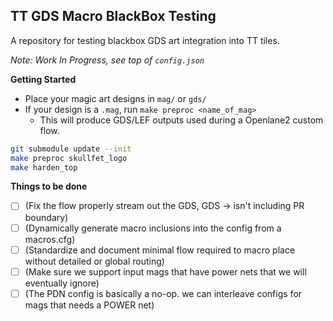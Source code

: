 ## TT GDS Macro BlackBox Testing

A repository for testing blackbox GDS art integration into TT tiles.

_Note: Work In Progress, see top of `config.json`_

**Getting Started**

- Place your magic art designs in `mag/` or `gds/`
- If your design is a `.mag`, run `make preproc <name_of_mag>`
  - This will produce GDS/LEF outputs used during a Openlane2 custom flow.

```bash
git submodule update --init
make preproc skullfet_logo
make harden_top
```

**Things to be done**

- [ ] (Fix the flow properly stream out the GDS, GDS -> isn't including PR boundary)
- [ ] (Dynamically generate macro inclusions into the config from a macros.cfg)
- [ ] (Standardize and document minimal flow required to macro place without detailed or global routing)
- [ ] (Make sure we support input mags that have power nets that we will eventually ignore)
- [ ] (The PDN config is basically a no-op. we can interleave configs for mags that needs a POWER net)
